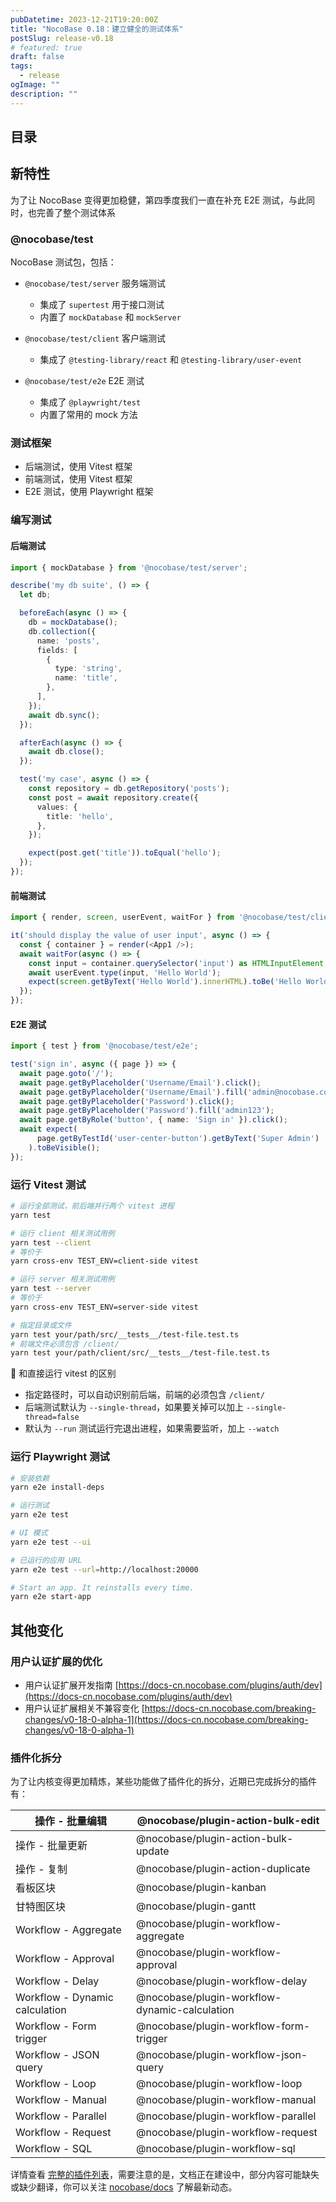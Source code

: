 ```yaml
---
pubDatetime: 2023-12-21T19:20:00Z
title: "NocoBase 0.18：建立健全的测试体系"
postSlug: release-v0.18
# featured: true
draft: false
tags:
  - release
ogImage: ""
description: ""
---
```


## 目录

## 新特性

为了让 NocoBase 变得更加稳健，第四季度我们一直在补充 E2E 测试，与此同时，也完善了整个测试体系

### @nocobase/test

NocoBase 测试包，包括：

- `@nocobase/test/server` 服务端测试

  - 集成了 `supertest` 用于接口测试
  - 内置了 `mockDatabase` 和 `mockServer`
- `@nocobase/test/client` 客户端测试

  - 集成了 `@testing-library/react` 和 `@testing-library/user-event`
- `@nocobase/test/e2e` E2E 测试

  - 集成了 `@playwright/test`
  - 内置了常用的 mock 方法

### 测试框架

- 后端测试，使用 Vitest 框架
- 前端测试，使用 Vitest 框架
- E2E 测试，使用 Playwright 框架

### 编写测试

#### 后端测试

```typescript
import { mockDatabase } from '@nocobase/test/server';

describe('my db suite', () => {
  let db;

  beforeEach(async () => {
    db = mockDatabase();
    db.collection({
      name: 'posts',
      fields: [
        {
          type: 'string',
          name: 'title',
        },
      ],
    });
    await db.sync();
  });

  afterEach(async () => {
    await db.close();
  });

  test('my case', async () => {
    const repository = db.getRepository('posts');
    const post = await repository.create({
      values: {
        title: 'hello',
      },
    });

    expect(post.get('title')).toEqual('hello');
  });
});
```

#### 前端测试

```typescript
import { render, screen, userEvent, waitFor } from '@nocobase/test/client';

it('should display the value of user input', async () => {
  const { container } = render(<App1 />);
  await waitFor(async () => {
    const input = container.querySelector('input') as HTMLInputElement;
    await userEvent.type(input, 'Hello World');
    expect(screen.getByText('Hello World').innerHTML).toBe('Hello World');
  });
});
```

#### E2E 测试

```typescript
import { test } from '@nocobase/test/e2e';

test('sign in', async ({ page }) => {
  await page.goto('/');
  await page.getByPlaceholder('Username/Email').click();
  await page.getByPlaceholder('Username/Email').fill('admin@nocobase.com');
  await page.getByPlaceholder('Password').click();
  await page.getByPlaceholder('Password').fill('admin123');
  await page.getByRole('button', { name: 'Sign in' }).click();
  await expect(
      page.getByTestId('user-center-button').getByText('Super Admin')
    ).toBeVisible();
});
```

### 运行 Vitest 测试

```bash
# 运行全部测试，前后端并行两个 vitest 进程
yarn test

# 运行 client 相关测试用例
yarn test --client
# 等价于
yarn cross-env TEST_ENV=client-side vitest

# 运行 server 相关测试用例
yarn test --server
# 等价于
yarn cross-env TEST_ENV=server-side vitest

# 指定目录或文件
yarn test your/path/src/__tests__/test-file.test.ts
# 前端文件必须包含 /client/ 
yarn test your/path/client/src/__tests__/test-file.test.ts
```

📢 和直接运行 vitest 的区别

- 指定路径时，可以自动识别前后端，前端的必须包含 `/client/`
- 后端测试默认为 `--single-thread`，如果要关掉可以加上 `--single-thread=false`
- 默认为 `--run` 测试运行完退出进程，如果需要监听，加上 `--watch`

### 运行 Playwright 测试

```bash
# 安装依赖
yarn e2e install-deps

# 运行测试
yarn e2e test

# UI 模式
yarn e2e test --ui

# 已运行的应用 URL
yarn e2e test --url=http://localhost:20000

# Start an app. It reinstalls every time.
yarn e2e start-app
```

## 其他变化

### 用户认证扩展的优化

- 用户认证扩展开发指南 [https://docs-cn.nocobase.com/plugins/auth/dev](https://docs-cn.nocobase.com/plugins/auth/dev)
- 用户认证扩展相关不兼容变化 [https://docs-cn.nocobase.com/breaking-changes/v0-18-0-alpha-1](https://docs-cn.nocobase.com/breaking-changes/v0-18-0-alpha-1)

### 插件化拆分

为了让内核变得更加精炼，某些功能做了插件化的拆分，近期已完成拆分的插件有：

| 操作 - 批量编辑                | @nocobase/plugin-action-bulk-edit             |
| ------------------------------ | --------------------------------------------- |
| 操作 - 批量更新                | @nocobase/plugin-action-bulk-update           |
| 操作 - 复制                    | @nocobase/plugin-action-duplicate             |
| 看板区块                       | @nocobase/plugin-kanban                       |
| 甘特图区块                     | @nocobase/plugin-gantt                        |
| Workflow - Aggregate           | @nocobase/plugin-workflow-aggregate           |
| Workflow - Approval            | @nocobase/plugin-workflow-approval            |
| Workflow - Delay               | @nocobase/plugin-workflow-delay               |
| Workflow - Dynamic calculation | @nocobase/plugin-workflow-dynamic-calculation |
| Workflow - Form trigger        | @nocobase/plugin-workflow-form-trigger        |
| Workflow - JSON query          | @nocobase/plugin-workflow-json-query          |
| Workflow - Loop                | @nocobase/plugin-workflow-loop                |
| Workflow - Manual              | @nocobase/plugin-workflow-manual              |
| Workflow - Parallel            | @nocobase/plugin-workflow-parallel            |
| Workflow - Request             | @nocobase/plugin-workflow-request             |
| Workflow - SQL                 | @nocobase/plugin-workflow-sql                 |

详情查看 [完整的插件列表](https://docs-cn.nocobase.com/plugins)，需要注意的是，文档正在建设中，部分内容可能缺失或缺少翻译，你可以关注 [nocobase/docs](https://github.com/nocobase/docs) 了解最新动态。
